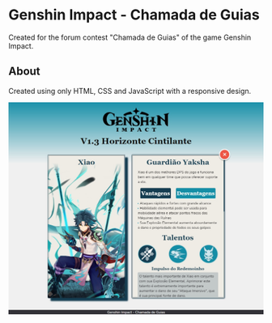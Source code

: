 # Genshin Impact - Chamada de Guias
Created for the forum contest "Chamada de Guias" of the game Genshin Impact.

## About
Created using only HTML, CSS and JavaScript with a responsive design.

<p align="center">
  <img src="/assets/page-image.jpg" alt="Main page of the application" width="800" />
</p>
